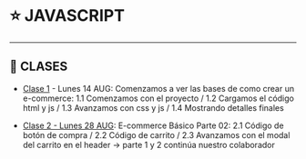 # :star: JAVASCRIPT

---

## :book: CLASES

- [Clase 1](https://github.com/eugenia1984/UTN-FRSR-Programacion/blob/main/2do_anio_2do_sem/laboratorio_programacion/javascript/clase01) - Lunes 14 AUG: Comenzamos a ver las bases de como crear un e-commerce: 1.1 Comenzamos con el proyecto / 1.2 Cargamos el código html y js / 1.3 Avanzamos con css y js / 1.4 Mostrando detalles finales

- [Clase 2 - Lunes 28 AUG](https://github.com/eugenia1984/UTN-FRSR-Programacion/tree/main/2do_anio_2do_sem/laboratorio_programacion/javascript/clase2/client): E-commerce Básico Parte 02: 2.1 Código de botón de compra / 2.2 Código de carrito / 2.3 Avanzamos con el modal del carrito en el header -> parte 1 y 2 continúa nuestro colaborador

